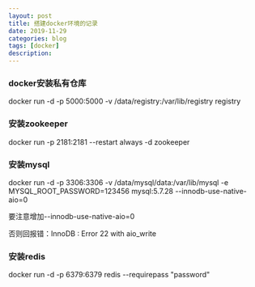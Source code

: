 ```yaml
---
layout: post
title: 搭建docker环境的记录
date: 2019-11-29
categories: blog
tags: [docker]
description: 
---
```


### docker安装私有仓库
docker run -d -p 5000:5000 -v /data/registry:/var/lib/registry registry

### 安装zookeeper
docker run -p 2181:2181 --restart always -d zookeeper

### 安装mysql
docker run -d -p 3306:3306 -v /data/mysql/data:/var/lib/mysql -e MYSQL_ROOT_PASSWORD=123456 mysql:5.7.28 --innodb-use-native-aio=0

要注意增加--innodb-use-native-aio=0

否则回报错：InnoDB : Error 22 with aio_write

### 安装redis
docker run -d -p 6379:6379 redis --requirepass "password"